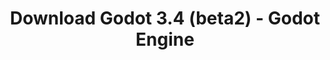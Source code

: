 ---
# Generated by /scripts/js/download_archive_generator !!! do not edit by hand !!!
title: 'Download Godot 3.4 (beta2) - Godot Engine'
type: 'download/archive'
name: '3.4'
flavor: 'beta2'
release_date: '2021-07-27T03:00:00-00:00'
release_notes: '/article/dev-snapshot-godot-3-4-beta-2/'
links:
  android.apk:
    name: 'android.apk'
    title: 'Android'
    caption: 'Universal APK (ARM64 + ARMv7 + x86_64 + x86)'
    tags:
      - 'APK download'
      - 'ARM64/v7'
      - 'x86 (64 & 32 bit)'
    hosts:
      github_builds:
        regular: 'https://github.com/godotengine/godot-builds/releases/download/3.4-beta2/Godot_v3.4-beta2_android_editor.apk'
        mono: '#'
      github:
        regular: 'https://github.com/godotengine/godot/releases/download/3.4-beta2/Godot_v3.4-beta2_android_editor.apk'
        mono: '#'
  macos.universal:
    name: 'macos.universal'
    title: 'macOS'
    caption: 'Universal (x86_64 + Apple Silicon)'
    tags:
      - 'Intel/Apple Silicon'
      - '64 bit'
    hosts:
      github_builds:
        regular: 'https://github.com/godotengine/godot-builds/releases/download/3.4-beta2/Godot_v3.4-beta2_osx.universal.zip'
        mono: 'https://github.com/godotengine/godot-builds/releases/download/3.4-beta2/Godot_v3.4-beta2_mono_osx.universal.zip'
      github:
        regular: 'https://github.com/godotengine/godot/releases/download/3.4-beta2/Godot_v3.4-beta2_osx.universal.zip'
        mono: 'https://github.com/godotengine/godot/releases/download/3.4-beta2/Godot_v3.4-beta2_mono_osx.universal.zip'
  windows.64:
    name: 'windows.64'
    title: 'Windows'
    caption: 'Standard (x86_64)'
    tags:
      - '64 bit'
    hosts:
      github_builds:
        regular: 'https://github.com/godotengine/godot-builds/releases/download/3.4-beta2/Godot_v3.4-beta2_win64.exe.zip'
        mono: 'https://github.com/godotengine/godot-builds/releases/download/3.4-beta2/Godot_v3.4-beta2_mono_win64.zip'
      github:
        regular: 'https://github.com/godotengine/godot/releases/download/3.4-beta2/Godot_v3.4-beta2_win64.exe.zip'
        mono: 'https://github.com/godotengine/godot/releases/download/3.4-beta2/Godot_v3.4-beta2_mono_win64.zip'
  linux_server.headless.64:
    name: 'linux_server.headless.64'
    title: 'Linux Server'
    caption: 'Headless (x86_64)'
    tags:
      - '64 bit'
      - 'Headless'
    hosts:
      github_builds:
        regular: 'https://github.com/godotengine/godot-builds/releases/download/3.4-beta2/Godot_v3.4-beta2_linux_headless.64.zip'
        mono: 'https://github.com/godotengine/godot-builds/releases/download/3.4-beta2/Godot_v3.4-beta2_mono_linux_headless_64.zip'
      github:
        regular: 'https://github.com/godotengine/godot/releases/download/3.4-beta2/Godot_v3.4-beta2_linux_headless.64.zip'
        mono: 'https://github.com/godotengine/godot/releases/download/3.4-beta2/Godot_v3.4-beta2_mono_linux_headless_64.zip'
  web:
    name: 'web'
    title: 'Web editor'
    caption: ''
    tags:
      - 'Self-hosted'
      - 'Cross-platform'
    hosts:
      github_builds:
        regular: 'https://github.com/godotengine/godot-builds/releases/download/3.4-beta2/Godot_v3.4-beta2_web_editor.zip'
        mono: '#'
      github:
        regular: 'https://github.com/godotengine/godot/releases/download/3.4-beta2/Godot_v3.4-beta2_web_editor.zip'
        mono: '#'
  linux.64:
    name: 'linux.64'
    title: 'Linux'
    caption: 'Standard (x86_64)'
    tags:
      - '64 bit'
    hosts:
      github_builds:
        regular: 'https://github.com/godotengine/godot-builds/releases/download/3.4-beta2/Godot_v3.4-beta2_x11.64.zip'
        mono: 'https://github.com/godotengine/godot-builds/releases/download/3.4-beta2/Godot_v3.4-beta2_mono_x11_64.zip'
      github:
        regular: 'https://github.com/godotengine/godot/releases/download/3.4-beta2/Godot_v3.4-beta2_x11.64.zip'
        mono: 'https://github.com/godotengine/godot/releases/download/3.4-beta2/Godot_v3.4-beta2_mono_x11_64.zip'
  linux.32:
    name: 'linux.32'
    title: 'Linux'
    caption: 'Standard (x86)'
    tags:
      - '32 bit'
    hosts:
      github_builds:
        regular: 'https://github.com/godotengine/godot-builds/releases/download/3.4-beta2/Godot_v3.4-beta2_x11.32.zip'
        mono: 'https://github.com/godotengine/godot-builds/releases/download/3.4-beta2/Godot_v3.4-beta2_mono_x11_32.zip'
      github:
        regular: 'https://github.com/godotengine/godot/releases/download/3.4-beta2/Godot_v3.4-beta2_x11.32.zip'
        mono: 'https://github.com/godotengine/godot/releases/download/3.4-beta2/Godot_v3.4-beta2_mono_x11_32.zip'
  windows.32:
    name: 'windows.32'
    title: 'Windows'
    caption: 'Standard (x86)'
    tags:
      - '32 bit'
    hosts:
      github_builds:
        regular: 'https://github.com/godotengine/godot-builds/releases/download/3.4-beta2/Godot_v3.4-beta2_win32.exe.zip'
        mono: 'https://github.com/godotengine/godot-builds/releases/download/3.4-beta2/Godot_v3.4-beta2_mono_win32.zip'
      github:
        regular: 'https://github.com/godotengine/godot/releases/download/3.4-beta2/Godot_v3.4-beta2_win32.exe.zip'
        mono: 'https://github.com/godotengine/godot/releases/download/3.4-beta2/Godot_v3.4-beta2_mono_win32.zip'
  linux_server.64:
    name: 'linux_server.64'
    title: 'Linux Server'
    caption: 'Standard (x86_64)'
    tags:
      - '64 bit'
    hosts:
      github_builds:
        regular: 'https://github.com/godotengine/godot-builds/releases/download/3.4-beta2/Godot_v3.4-beta2_linux_server.64.zip'
        mono: 'https://github.com/godotengine/godot-builds/releases/download/3.4-beta2/Godot_v3.4-beta2_mono_linux_server_64.zip'
      github:
        regular: 'https://github.com/godotengine/godot/releases/download/3.4-beta2/Godot_v3.4-beta2_linux_server.64.zip'
        mono: 'https://github.com/godotengine/godot/releases/download/3.4-beta2/Godot_v3.4-beta2_mono_linux_server_64.zip'
  aar_library:
    name: 'aar_library'
    title: 'AAR library'
    caption: ''
    tags:
      - 'Android plugins'
      - 'Java'
      - 'Kotlin'
    hosts:
      github_builds:
        regular: 'https://github.com/godotengine/godot-builds/releases/download/3.4-beta2/godot-lib.3.4.beta2.release.aar'
        mono: 'https://github.com/godotengine/godot-builds/releases/download/3.4-beta2/godot-lib.3.4.beta2.mono.release.aar'
      github:
        regular: 'https://github.com/godotengine/godot/releases/download/3.4-beta2/godot-lib.3.4.beta2.release.aar'
        mono: 'https://github.com/godotengine/godot/releases/download/3.4-beta2/godot-lib.3.4.beta2.mono.release.aar'
  templates:
    name: 'templates'
    title: 'Export templates'
    caption: ''
    tags:
      - 'Used to export your games to all supported platforms'
    hosts:
      github_builds:
        regular: 'https://github.com/godotengine/godot-builds/releases/download/3.4-beta2/Godot_v3.4-beta2_export_templates.tpz'
        mono: 'https://github.com/godotengine/godot-builds/releases/download/3.4-beta2/Godot_v3.4-beta2_mono_export_templates.tpz'
      github:
        regular: 'https://github.com/godotengine/godot/releases/download/3.4-beta2/Godot_v3.4-beta2_export_templates.tpz'
        mono: 'https://github.com/godotengine/godot/releases/download/3.4-beta2/Godot_v3.4-beta2_mono_export_templates.tpz'
primaryPlatforms:
  - 'android.apk'
  - 'macos.universal'
  - 'windows.64'
  - 'linux_server.headless.64'
  - 'web'
  - 'templates'
---